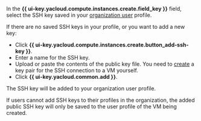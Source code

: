In the **{{ ui-key.yacloud.compute.instances.create.field_key }}** field, select the SSH key saved in your [organization user](../../../organization/concepts/membership.md) profile.

If there are no saved SSH keys in your profile, or you want to add a new key:
* Click **{{ ui-key.yacloud.compute.instances.create.button_add-ssh-key }}**.
* Enter a name for the SSH key.
* Upload or paste the contents of the public key file. You need to [create](../../../compute/operations/vm-connect/ssh.md#creating-ssh-keys) a key pair for the SSH connection to a VM yourself.
* Click **{{ ui-key.yacloud.common.add }}**.

The SSH key will be added to your organization user profile.

If users cannot add SSH keys to their profiles in the organization, the added public SSH key will only be saved to the user profile of the VM being created.